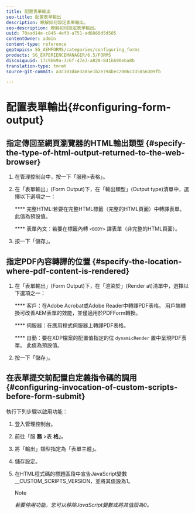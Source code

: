 ```yaml
---
title: 配置表單輸出
seo-title: 配置表單輸出
description: 瞭解如何設定表單輸出。
seo-description: 瞭解如何設定表單輸出。
uuid: 70aad14e-c845-4ef3-a751-ad8860d5d505
contentOwner: admin
content-type: reference
geptopics: SG_AEMFORMS/categories/configuring_forms
products: SG_EXPERIENCEMANAGER/6.5/FORMS
discoiquuid: 17c9b69a-3c6f-47e3-a828-841bb90eba8b
translation-type: tm+mt
source-git-commit: a3c303d4e3a85e1b2e794bec2006c335056309fb

---
```



# 配置表單輸出{#configuring-form-output}

## 指定傳回至網頁瀏覽器的HTML輸出類型 {#specify-the-type-of-html-output-returned-to-the-web-browser}

1. 在管理控制台中，按一下「服務>表格」。
1. 在「表單輸出」(Form Output)下，在「輸出類型」(Output type)清單中，選擇以下選項之一：

   **** 完整HTML:若要在完整HTML標籤（完整的HTML頁面）中轉譯表單。 此值為預設值。

   **** 表單內文：若要在標籤內轉 `<BODY>` 譯表單（非完整的HTML頁面）。

1. 按一下「儲存」。

## 指定PDF內容轉譯的位置 {#specify-the-location-where-pdf-content-is-rendered}

1. 在「表單輸出」(Form Output)下，在「渲染於」(Render at)清單中，選擇以下選項之一：

   **** 客戶：在Adobe Acrobat或Adobe Reader中轉譯PDF表格。 用戶端轉換可改善AEM表單的效能，並僅適用於PDFForm轉換。

   **** 伺服器：在應用程式伺服器上轉譯PDF表格。

   **** 自動：要在XDP檔案的配置值指定的位 `dynamicRender` 置中呈現PDF表單。 此值為預設值。

1. 按一下「儲存」。

## 在表單提交前配置自定義指令碼的調用 {#configuring-invocation-of-custom-scripts-before-form-submit}

執行下列步驟以啟用功能：

1. 登入管理控制台。
1. 前往「服 **務** >表 **格」**。
1. 將「輸出」類型指定為「表單主體」。
1. 儲存設定。
1. 在HTML程式碼的標題區段中宣告JavaScript變數__CUSTOM_SCRIPTS_VERSION，並將其值設為1。

   >[!NOTE]
   >
   >*若要停用功能，您可以移除JavaScript變數或將其值設為0。*

